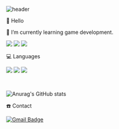 ![header](https://capsule-render.vercel.app/api?type=waving&color=gradient&height=200&section=header&text=DongHa%20Kim&fontSize=70)

👋 Hello

🌱 I’m currently learning game development.


<a><img src="https://img.shields.io/badge/Visual Studio-5C2D91?style=plastic&logo=Visual Studio&logoColor=FFFFFF"/></a>
<img src="https://img.shields.io/badge/Unity-FFFFFF?style=plastic&logo=Unity&logoColor=000000"/>
<img src="https://img.shields.io/badge/UE4-313131?style=plastic&logo=Unreal Engine&logoColor=FFFFFF"/>


💻 Languages

<a><img src="https://img.shields.io/badge/C-A8B9CC?style=plastic&logo=C&logoColor=FFFFFF"/></a>
<img src="https://img.shields.io/badge/C++-00599C?style=plastic&logo=Cplusplus&logoColor=FFFFFF"/>
<img src="https://img.shields.io/badge/C sharp-239120?style=plastic&logo=Csharp&logoColor=FFFFFF"/>

<br/>

![Anurag's GitHub stats](https://github-readme-stats.vercel.app/api?username=djfdmator&show_icons=true&theme=chartreuse-dark)

☎️ Contact 

 [![Gmail Badge](https://img.shields.io/badge/Gmail-d14836?style=flat-square&logo=Gmail&logoColor=white&link=mailto:djfdmator@gmail.com)](mailto:djfdmator@gmail.com)


<!---
djfdmator/djfdmator is a ✨ special ✨ repository because its `README.md` (this file) appears on your GitHub profile.
You can click the Preview link to take a look at your changes.
--->
